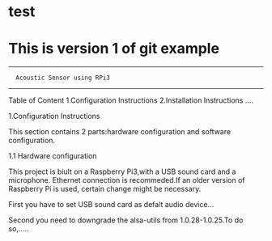 # test
# This is version 1 of git example
-------------------------------------
      Acoustic Sensor using RPi3
-------------------------------------
Table of Content
1.Configuration Instructions
2.Installation Instructions
....

1.Configuration Instructions 

This section contains 2 parts:hardware configuration and software configuration.

1.1 Hardware configuration

This project is biult on a Raspberry Pi3,with a USB sound card and a microphone.
Ethernet connection is recommeded.If an older version of Raspberry Pi is used,
certain change might be necessary.

First you have to set USB sound card as defalt audio device...

Second you need to downgrade the alsa-utils from 1.0.28-1.0.25.To do so,.....
